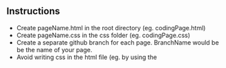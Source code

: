 ## Instructions

- Create pageName.html in the root directory (eg. codingPage.html)
- Create pageName.css in the css folder (eg. codingPage.css)
- Create a separate github branch for each page. BranchName would be be the name of your page.
- Avoid writing css in the html file (eg. by using the <style> tag) and same for JS
- Use the template provided in common folder while creating new html file
- navbar and footer will be decided later
